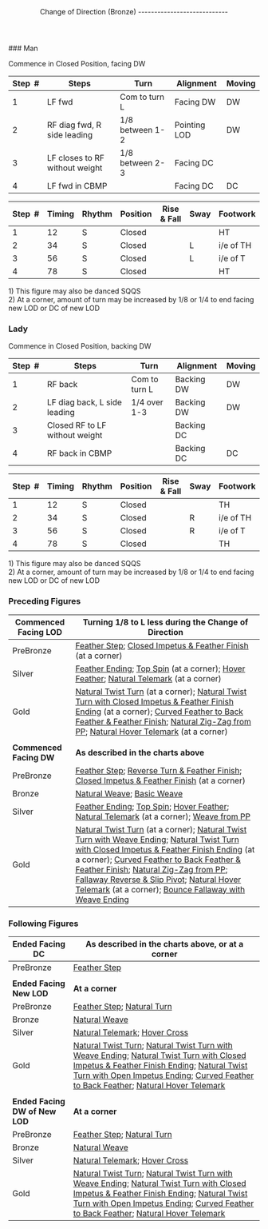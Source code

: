 <header>Change of Direction (Bronze)
----------------------------

 </header>### Man

Commence in Closed Position, facing DW

 | **Step<span style="color:white">\_</span>\#** | **Steps** | **Turn** | **Alignment** | **Moving** |
|---|---|---|---|---|
| 1 | LF fwd | Com to turn L | Facing DW | DW |
| 2 | RF diag fwd, R side leading | 1/8 between 1-2 | Pointing LOD | DW |
| 3 | LF closes to RF without weight | 1/8 between 2-3 | Facing DC |  |
| 4 | LF fwd in CBMP |  | Facing DC | DC |

 | **Step<span style="color:white">\_</span>\#** | **Timing** | **Rhythm** | **Position** | **Rise &amp; Fall** | **Sway** | **Footwork** |
|---|---|---|---|---|---|---|
| 1 | 12 | S | Closed |  |  | HT |
| 2 | 34 | S | Closed |  | L | i/e of TH |
| 3 | 56 | S | Closed |  | L | i/e of T |
| 4 | 78 | S | Closed |  |  | HT |

1\) This figure may also be danced SQQS  
 2) At a corner, amount of turn may be increased by 1/8 or 1/4 to end facing new LOD or DC of new LOD

### Lady

Commence in Closed Position, backing DW

 | **Step<span style="color:white">\_</span>\#** | **Steps** | **Turn** | **Alignment** | **Moving** |
|---|---|---|---|---|
| 1 | RF back | Com to turn L | Backing DW | DW |
| 2 | LF diag back, L side leading | 1/4 over 1-3 | Backing DW | DW |
| 3 | Closed RF to LF without weight |  | Backing DC |  |
| 4 | RF back in CBMP |  | Backing DC | DC |

 | **Step<span style="color:white">\_</span>\#** | **Timing** | **Rhythm** | **Position** | **Rise &amp; Fall** | **Sway** | **Footwork** |
|---|---|---|---|---|---|---|
| 1 | 12 | S | Closed |  |  | TH |
| 2 | 34 | S | Closed |  | R | i/e of TH |
| 3 | 56 | S | Closed |  | R | i/e of T |
| 4 | 78 | S | Closed |  |  | TH |

1\) This figure may also be danced SQQS  
 2) At a corner, amount of turn may be increased by 1/8 or 1/4 to end facing new LOD or DC of new LOD

### Preceding Figures

 | **Commenced Facing LOD** | **Turning 1/8 to L less during the Change of Direction** |
|---|---|
| PreBronze | [Feather Step](feather_step.md); [Closed Impetus &amp; Feather Finish](closed_impetus.md) (at a corner) |
| Silver | [Feather Ending](feather_ending.md); [Top Spin](top_spin.md) (at a corner); [Hover Feather](hover_feather.md); [Natural Telemark](natural_telemark.md) (at a corner) |
| Gold | [Natural Twist Turn](twist_turn.md) (at a corner); [Natural Twist Turn with Closed Impetus &amp; Feather Finish Ending](twist_turn_closed_impetus.md) (at a corner); [Curved Feather to Back Feather &amp; Feather Finish](curved_feather_back.md); [Natural Zig-Zag from PP](zig_zag.md); [Natural Hover Telemark](natural_hover_telemark.md) (at a corner) |
|  |  |
| **Commenced Facing DW** | **As described in the charts above** |
| PreBronze | [Feather Step](feather_step.md); [Reverse Turn &amp; Feather Finish](reverse_turn.md); [Closed Impetus &amp; Feather Finish](closed_impetus.md) (at a corner) |
| Bronze | [Natural Weave](natural_weave.md); [Basic Weave](basic_weave.md) |
| Silver | [Feather Ending](feather_ending.md); [Top Spin](top_spin.md); [Hover Feather](hover_feather.md); [Natural Telemark](natural_telemark.md) (at a corner); [Weave from PP](weave_from_pp.md) |
| Gold | [Natural Twist Turn](twist_turn.md) (at a corner); [Natural Twist Turn with Weave Ending](twist_turn_weave.md); [Natural Twist Turn with Closed Impetus &amp; Feather Finish Ending](twist_turn_closed_impetus.md) (at a corner); [Curved Feather to Back Feather &amp; Feather Finish](curved_feather_back.md); [Natural Zig-Zag from PP](zig_zag.md); [Fallaway Reverse &amp; Slip Pivot](fallaway_reverse.md); [Natural Hover Telemark](natural_hover_telemark.md) (at a corner); [Bounce Fallaway with Weave Ending](bounce_fallaway.md) |

### Following Figures

 | **Ended Facing DC** | **As described in the charts above, or at a corner** |
|---|---|
| PreBronze | [Feather Step](feather_step.md) |
|  |  |
| **Ended Facing New LOD** | **At a corner** |
| PreBronze | [Feather Step](feather_step.md); [Natural Turn](natural_turn.md) |
| Bronze | [Natural Weave](natural_weave.md) |
| Silver | [Natural Telemark](natural_telemark.md); [Hover Cross](hover_cross.md) |
| Gold | [Natural Twist Turn](twist_turn.md); [Natural Twist Turn with Weave Ending](twist_turn_weave.md); [Natural Twist Turn with Closed Impetus &amp; Feather Finish Ending](twist_turn_closed_impetus.md); [Natural Twist Turn with Open Impetus Ending](twist_turn_open_impetus.md); [Curved Feather to Back Feather](curved_feather_back.md); [Natural Hover Telemark](natural_hover_telemark.md) |
|  |  |
| **Ended Facing DW of New LOD** | **At a corner** |
| PreBronze | [Feather Step](feather_step.md); [Natural Turn](natural_turn.md) |
| Bronze | [Natural Weave](natural_weave.md) |
| Silver | [Natural Telemark](natural_telemark.md); [Hover Cross](hover_cross.md) |
| Gold | [Natural Twist Turn](twist_turn.md); [Natural Twist Turn with Weave Ending](twist_turn_weave.md); [Natural Twist Turn with Closed Impetus &amp; Feather Finish Ending](twist_turn_closed_impetus.md); [Natural Twist Turn with Open Impetus Ending](twist_turn_open_impetus.md); [Curved Feather to Back Feather](curved_feather_back.md); [Natural Hover Telemark](natural_hover_telemark.md) |